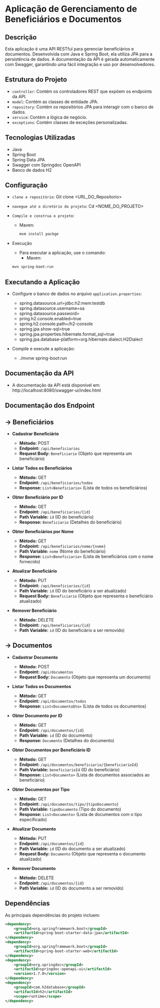 # Aplicação de Gerenciamento de Beneficiários e Documentos

## Descrição

Esta aplicação é uma API RESTful para gerenciar beneficiários e documentos. Desenvolvida com Java e Spring Boot, ela utiliza JPA para a persistência de dados. A documentação da API é gerada automaticamente com Swagger, garantindo uma fácil integração e uso por desenvolvedores.

## Estrutura do Projeto

- `controller`: Contém os controladores REST que expõem os endpoints da API.
- `model`: Contém as classes de entidade JPA.
- `repository`: Contém os repositórios JPA para interagir com o banco de dados.
- `service`: Contém a lógica de negócio.
- `exceptions`: Contém classes de exceções personalizadas.

## Tecnologias Utilizadas

- Java
- Spring Boot
- Spring Data JPA
- Swagger com Springdoc OpenAPI
- Banco de dados H2

## Configuração

- `clone o repositório`:  Git clone <URL_DO_Repositorio>
- `navegue até o diretório do projeto`: Cd <NOME_DO_PROJETO>
- `Compile e construa o projeto`:
  - Maven:
      ```bash
     mvm install packge
      ```
  
- Execução
  - Para executar a aplicação, use o comando:
    - Maven:
  ```bash
  mvn spring-boot:run

## Executando a Aplicação

- Configure o banco de dados no arquivo `application.properties`:

   - spring.datasource.url=jdbc:h2:mem:testdb
   - spring.datasource.username=sa
   - spring.datasource.password=
   - pring.h2.console.enabled=true
   - spring.h2.console.path=/h2-console
   - spring.jpa.show-sql=true
   - spring.jpa.properties.hibernate.format_sql=true
   - spring.jpa.database-platform=org.hibernate.dialect.H2Dialect

- Compile e execute a aplicação:
   - ./mvnw spring-boot:run

## Documentação da API

- A documentação da API está disponível em: http://localhost:8080/swagger-ui/index.html

## Documentação dos Endpoint

## ->  Beneficiários

- **Cadastrar Beneficiário**
  - **Método:** POST
  - **Endpoint:** `/api/beneficiarios`
  - **Request Body:** `Beneficiario` (Objeto que representa um beneficiário)

- **Listar Todos os Beneficiários**
  - **Método:** GET
  - **Endpoint:** `/api/beneficiarios/todos`
  - **Response:** `List<Beneficiario>` (Lista de todos os beneficiários)

- **Obter Beneficiário por ID**
  - **Método:** GET
  - **Endpoint:** `/api/beneficiarios/{id}`
  - **Path Variable:** `id` (ID do beneficiário)
  - **Response:** `Beneficiario` (Detalhes do beneficiário)

- **Obter Beneficiários por Nome**
  - **Método:** GET
  - **Endpoint:** `/api/beneficiarios/nome/{nome}`
  - **Path Variable:** `nome` (Nome do beneficiário)
  - **Response:** `List<Beneficiario>` (Lista de beneficiários com o nome fornecido)

- **Atualizar Beneficiário**
  - **Método:** PUT
  - **Endpoint:** `/api/beneficiarios/{id}`
  - **Path Variable:** `id` (ID do beneficiário a ser atualizado)
  - **Request Body:** `Beneficiario` (Objeto que representa o beneficiário atualizado)

- **Remover Beneficiário**
  - **Método:** DELETE
  - **Endpoint:** `/api/beneficiarios/{id}`
  - **Path Variable:** `id` (ID do beneficiário a ser removido)

## ->  Documentos

- **Cadastrar Documento**
  - **Método:** POST
  - **Endpoint:** `/api/documentos`
  - **Request Body:** `Documento` (Objeto que representa um documento)

- **Listar Todos os Documentos**
  - **Método:** GET
  - **Endpoint:** `/api/documentos/todos`
  - **Response:** `List<DocumentoDto>` (Lista de todos os documentos)

- **Obter Documento por ID**
  - **Método:** GET
  - **Endpoint:** `/api/documentos/{id}`
  - **Path Variable:** `id` (ID do documento)
  - **Response:** `Documento` (Detalhes do documento)

- **Obter Documentos por Beneficiário ID**
  - **Método:** GET
  - **Endpoint:** `/api/documentos/beneficiario/{beneficiarioId}`
  - **Path Variable:** `beneficiarioId` (ID do beneficiário)
  - **Response:** `List<Documento>` (Lista de documentos associados ao beneficiário)

- **Obter Documentos por Tipo**
  - **Método:** GET
  - **Endpoint:** `/api/documentos/tipo/{tipoDocumento}`
  - **Path Variable:** `tipoDocumento` (Tipo do documento)
  - **Response:** `List<Documento>` (Lista de documentos com o tipo especificado)

- **Atualizar Documento**
  - **Método:** PUT
  - **Endpoint:** `/api/documentos/{id}`
  - **Path Variable:** `id` (ID do documento a ser atualizado)
  - **Request Body:** `Documento` (Objeto que representa o documento atualizado)

- **Remover Documento**
  - **Método:** DELETE
  - **Endpoint:** `/api/documentos/{id}`
  - **Path Variable:** `id` (ID do documento a ser removido)


## Dependências

As principais dependências do projeto incluem:

```xml
<dependency>
    <groupId>org.springframework.boot</groupId>
    <artifactId>spring-boot-starter-data-jpa</artifactId>
</dependency>
<dependency>
    <groupId>org.springframework.boot</groupId>
    <artifactId>spring-boot-starter-web</artifactId>
</dependency>
<dependency>
    <groupId>org.springdoc</groupId>
    <artifactId>springdoc-openapi-ui</artifactId>
    <version>1.7.0</version>
</dependency>
<dependency>
    <groupId>com.h2database</groupId>
    <artifactId>h2</artifactId>
    <scope>runtime</scope>
</dependency>




